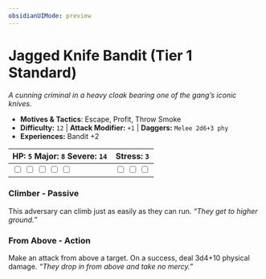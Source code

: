```yaml
---
obsidianUIMode: preview
---
```

# Jagged Knife Bandit (Tier 1 Standard)

*A cunning criminal in a heavy cloak bearing one of the gang’s iconic knives.*

- **Motives & Tactics**: Escape, Profit, Throw Smoke
- **Difficulty:** `12` | **Attack Modifier:** `+1` | **Daggers:** `Melee 2d6+3 phy`
- **Experiences:** Bandit +2

| HP: `5` Major: `8` Severe: `14` | Stress: `3` |
|--|--|
|  <input type="checkbox" unchecked id="45e308d7"> <input type="checkbox" unchecked id="86c38229"> <input type="checkbox" unchecked id="347f7cdd"> <input type="checkbox" unchecked id="e0350ce1"> <input type="checkbox" unchecked id="91ed8a5c"> |  <input type="checkbox" unchecked id="fd58d616"> <input type="checkbox" unchecked id="814ec460"> <input type="checkbox" unchecked id="32b30639"> |

### Climber - Passive

This adversary can climb just as easily as they can run. *“They get to higher ground.”*

### From Above - Action

Make an attack from above a target. On a success, deal 3d4+10 physical damage. *“They drop in from above and take no mercy.”*



